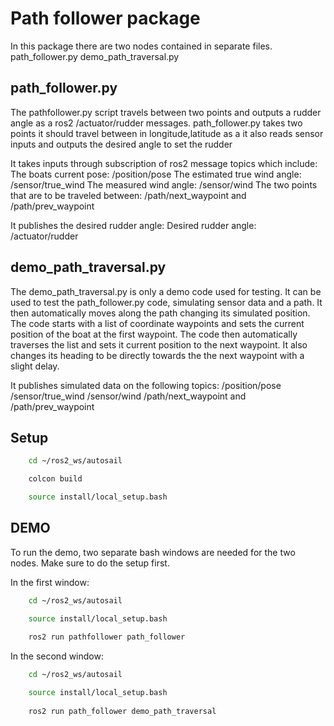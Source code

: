 # Path follower package
In this package there are two nodes contained in separate files. path_follower.py demo_path_traversal.py

## path_follower.py
The pathfollower.py script travels between two points and outputs a rudder angle as a ros2 /actuator/rudder messages.
path_follower.py takes two points it should travel between in longitude,latitude as a 
it also reads sensor inputs and outputs the desired angle to set the rudder

It takes inputs through subscription of ros2 message topics which include:
    The boats current pose: /position/pose
    The estimated true wind angle: /sensor/true_wind
    The measured wind angle: /sensor/wind
    The two points that are to be traveled between: /path/next_waypoint and /path/prev_waypoint

It publishes the desired rudder angle:
    Desired rudder angle: /actuator/rudder

## demo_path_traversal.py
The demo_path_traversal.py is only a demo code used for testing. It can be used to test the path_follower.py code, simulating sensor data and a path. It then automatically moves along the path changing its simulated position. 
The code starts with a list of coordinate waypoints and sets the current position of the boat at the first waypoint. The code then automatically traverses the list and sets it current position to the next waypoint. It also changes its heading to be directly towards the the next waypoint with a slight delay. 

It publishes simulated data on the following topics:
    /position/pose
    /sensor/true_wind
    /sensor/wind
    /path/next_waypoint and /path/prev_waypoint

## Setup

```bash
    cd ~/ros2_ws/autosail

    colcon build

    source install/local_setup.bash
```

## DEMO
To run the demo, two separate bash windows are needed for the two nodes. Make sure to do the setup first.

In the first window:
```bash
    cd ~/ros2_ws/autosail

    source install/local_setup.bash
    
    ros2 run pathfollower path_follower
```

In the second window:
```bash
    cd ~/ros2_ws/autosail

    source install/local_setup.bash
    
    ros2 run path_follower demo_path_traversal
```